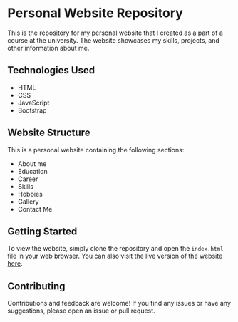 # Personal Website Repository

This is the repository for my personal website that I created as a part of a course at the university. The website showcases my skills, projects, and other information about me.

## Technologies Used

- HTML
- CSS
- JavaScript
- Bootstrap

## Website Structure

This is a personal website containing the following sections:

- About me
- Education
- Career
- Skills
- Hobbies
- Gallery
- Contact Me 

## Getting Started

To view the website, simply clone the repository and open the `index.html` file in your web browser. You can also visit the live version of the website [here](https://ethanfajnkuchen.github.io/ethanfjn.github.io/).

## Contributing

Contributions and feedback are welcome! If you find any issues or have any suggestions, please open an issue or pull request.
